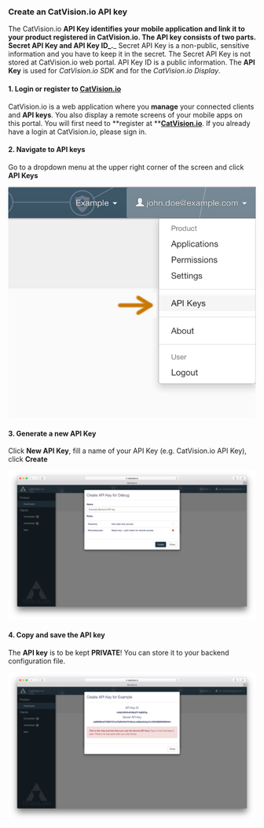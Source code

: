 ### Create an CatVision.io API key

The CatVision.io **API Key **identifies your mobile application and link it to your product registered in CatVision.io. The API key consists of two parts. **Secret API Key** and **API Key ID**_**.**_ Secret API Key is a non-public, sensitive information and you have to keep it in the secret. The Secret API Key is not stored at CatVision.io web portal. API Key ID is a public information.  The **API Key** is used for _CatVision.io SDK_ and for the _CatVision.io Display_.

#### 1. Login or register to [CatVision.io](https://app.catvision.io/)

CatVision.io is a web application where you **manage** your connected clients and  **API keys**. You also display a remote screens of your mobile apps on this portal. You will first need to **register at **[**CatVision.io**](https://app.catvision.io/). If you already have a login at CatVision.io, please sign in.

#### 2. Navigate to API keys

Go to a dropdown menu at the upper right corner of the screen and click **API Keys**

![CatVision.io Add App Menu](assets/cvio_add_apikey_menu2.png)

#### 3. Generate a new API Key

Click **New API Key**, fill a name of your API Key \(e.g. CatVision.io API Key\), click **Create**

![](/assets/cvio_add_apikey.png)

#### 4. Copy and save the API key

The **API key** is to be kept **PRIVATE**! You can store it to your backend configuration file.

![CatVision.io Add App Menu](assets/cvio_add_apikey_done.png)





